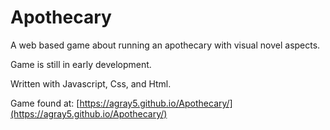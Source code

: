 # Apothecary

A web based game about running an apothecary with visual novel aspects.

Game is still in early development. 

Written with Javascript, Css, and Html. 

Game found at: [https://agray5.github.io/Apothecary/](https://agray5.github.io/Apothecary/)
